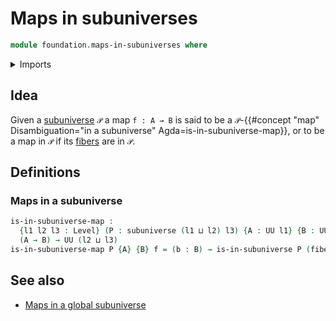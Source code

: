 # Maps in subuniverses

```agda
module foundation.maps-in-subuniverses where
```

<details><summary>Imports</summary>

```agda
open import foundation.subuniverses
open import foundation.universe-levels

open import foundation-core.fibers-of-maps
```

</details>

## Idea

Given a [subuniverse](foundation-core.subuniverses.md) `𝒫` a map `f : A → B` is
said to be a
`𝒫`-{{#concept "map" Disambiguation="in a subuniverse" Agda=is-in-subuniverse-map}},
or to be a map in `𝒫` if its [fibers](foundation-core.fibers-of-maps.md) are in
`𝒫`.

## Definitions

### Maps in a subuniverse

```agda
is-in-subuniverse-map :
  {l1 l2 l3 : Level} (P : subuniverse (l1 ⊔ l2) l3) {A : UU l1} {B : UU l2} →
  (A → B) → UU (l2 ⊔ l3)
is-in-subuniverse-map P {A} {B} f = (b : B) → is-in-subuniverse P (fiber f b)
```

## See also

- [Maps in a global subuniverse](foundation.maps-in-global-subuniverses.md)
